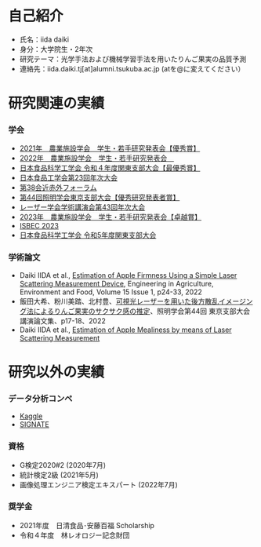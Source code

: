 #  自己紹介
- 氏名：iida daiki
- 身分：大学院生・2年次
- 研究テーマ：光学手法および機械学習手法を用いたりんご果実の品質予測
- 連絡先：iida.daiki.tj[at]alumni.tsukuba.ac.jp (atを@に変えてください）

# 研究関連の実績

### 学会
- [2021年　農業施設学会　学生・若手研究発表会【優秀賞】](http://www.sasj.org/meeting/wm2021/file/report_wm2021.pdf)
- [2022年　農業施設学会　学生・若手研究発表会　](http://sasj.org/meeting/wm2022/file/2022SASJ_%E4%BA%88%E7%A8%BF%E9%9B%86_%E6%9C%80%E7%B5%82%E7%89%882.pdf)
- [日本食品科学工学会 令和４年度関東支部大会【最優秀賞】](http://www.agrofoodprocess.jp/topics21.html)
- [日本食品工学会第23回年次大会](https://secure01.blue.shared-server.net/www.jsfe.jp/convention/2022_1_5_2.pdf)
- [第38会近赤外フォーラム](http://jcnirs.org/NIR2022/submission.html)
- [第44回照明学会東京支部大会【優秀研究発表者賞】](https://www.ieij.or.jp/shibu/tokyo/award/index.html)
- [レーザー学会学術講演会第43回年次大会](https://confit.atlas.jp/guide/event/lsj43/top?lang=ja)
- [2023年　農業施設学会　学生・若手研究発表会【卓越賞】](http://www.sasj.org/meeting/wm2023/file/report_wm2023.pdf)
- [ISBEC 2023](https://www.eng.bres.tsukuba.ac.jp/isbec2023/program/)
- [日本食品科学工学会 令和5年度関東支部大会](https://jsfst.smoosy.atlas.jp/ja/kantou)

### 学術論文
- Daiki IIDA et al., [Estimation of Apple Firmness Using a Simple Laser Scattering Measurement Device](https://www.jstage.jst.go.jp/article/eaef/15/1/15_24/_article/-char/en), Engineering in Agriculture, Environment and Food, Volume 15 Issue 1, p24-33, 2022
- 飯田大希、粉川美踏、北村豊、[可視光レーザーを用いた後方散乱イメージング法によるりんご果実のサクサク感の推定](https://jglobal.jst.go.jp/detail?JGLOBAL_ID=200909006956190156)、照明学会第44回 東京支部大会講演論文集、p17-18、2022
- Daiki IIDA et al., [Estimation of Apple Mealiness by means of Laser Scattering Measurement](https://www.researchsquare.com/article/rs-2286794/v1)


# 研究以外の実績
### データ分析コンペ
- [Kaggle](https://www.kaggle.com/daikidaiki0709)
- [SIGNATE](https://signate.jp/users/52446)
 
### 資格
- G検定2020#2 (2020年7月)
- 統計検定2級 (2021年5月)
- 画像処理エンジニア検定エキスパート (2022年7月)

### 奨学金
- 2021年度　日清食品･安藤百福 Scholarship
- 令和４年度　林レオロジー記念財団
